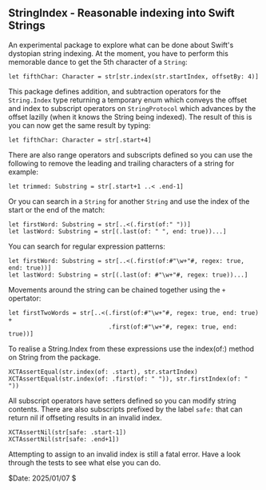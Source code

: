 ## StringIndex - Reasonable indexing into Swift Strings

An experimental package to explore what can be done about Swift's
dystopian string indexing. At the moment, you have to perform this
memorable dance to get the 5th character of a `String`:

```
let fifthChar: Character = str[str.index(str.startIndex, offsetBy: 4)]
```
This package defines addition, and subtraction operators for the
`String.Index` type returning a temporary enum which conveys
the offset and index to subscript operators on `StringProtocol` which
advances by the offset lazilly (when it knows the String being indexed).
The result of this is you can now get the same result by typing:

```
let fifthChar: Character = str[.start+4]
```
There are also range operators and subscripts defined so you can
use the following to remove the leading and trailing characters of
a string for example:

```
let trimmed: Substring = str[.start+1 ..< .end-1]
```
Or you can search in a `String` for another `String` and
use the index of the start or the end of the match:

```
let firstWord: Substring = str[..<(.first(of:" "))]
let lastWord: Substring = str[(.last(of: " ", end: true))...]
```
You can search for regular expression patterns:

```
let firstWord: Substring = str[..<(.first(of:#"\w+"#, regex: true, end: true))]
let lastWord: Substring = str[(.last(of: #"\w+"#, regex: true))...]
```
Movements around the string can be chained together using the `+` opertator:

```
let firstTwoWords = str[..<(.first(of:#"\w+"#, regex: true, end: true) +
                            .first(of:#"\w+"#, regex: true, end: true))]
```
To realise a String.Index from these expressions use the 
index(of:) method on String from the package.

```
XCTAssertEqual(str.index(of: .start), str.startIndex)
XCTAssertEqual(str.index(of: .first(of: " ")), str.firstIndex(of: " "))
```
All subscript operators have setters defined so you can modify
string contents. There are also subscripts prefixed by the label
`safe:` that can return nil if offseting results in an invalid index.

```
XCTAssertNil(str[safe: .start-1])
XCTAssertNil(str[safe: .end+1])
```
Attempting to assign to an invalid index is still a fatal error.
Have a look through the tests to see what else you can do.

$Date: 2025/01/07 $
